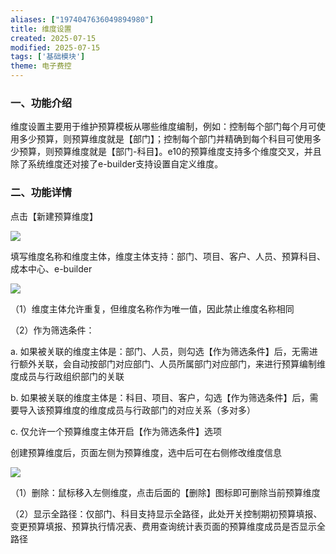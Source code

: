 ```yaml
---
aliases: ["1974047636049894980"]
title: 维度设置
created: 2025-07-15
modified: 2025-07-15
tags: ['基础模块']
theme: 电子费控
---
```


### 一、功能介绍

维度设置主要用于维护预算模板从哪些维度编制，例如：控制每个部门每个月可使用多少预算，则预算维度就是【部门】；控制每个部门并精确到每个科目可使用多少预算，则预算维度就是【部门-科目】。e10的预算维度支持多个维度交叉，并且除了系统维度还对接了e-builder支持设置自定义维度。

### 二、功能详情

点击【新建预算维度】

![](24457372d21f1ab1a06a5dcf926c202d.jpg)

填写维度名称和维度主体，维度主体支持：部门、项目、客户、人员、预算科目、成本中心、e-builder

![](09fa557ead31b6571d3de4fe90ed449e.jpg)

（1）维度主体允许重复，但维度名称作为唯一值，因此禁止维度名称相同

（2）作为筛选条件：

a. 如果被关联的维度主体是：部门、人员，则勾选【作为筛选条件】后，无需进行额外关联，会自动按部门对应部门、人员所属部门对应部门，来进行预算编制维度成员与行政组织部门的关联

b. 如果被关联的维度主体是：科目、项目、客户，勾选【作为筛选条件】后，需要导入该预算维度的维度成员与行政部门的对应关系（多对多）

c. 仅允许一个预算维度主体开启【作为筛选条件】选项

创建预算维度后，页面左侧为预算维度，选中后可在右侧修改维度信息

![](71b8ca1809c168835279d22a2a7fb9ec.jpg)

（1）删除：鼠标移入左侧维度，点击后面的【删除】图标即可删除当前预算维度

（2）显示全路径：仅部门、科目支持显示全路径，此处开关控制期初预算填报、变更预算填报、预算执行情况表、费用查询统计表页面的预算维度成员是否显示全路径